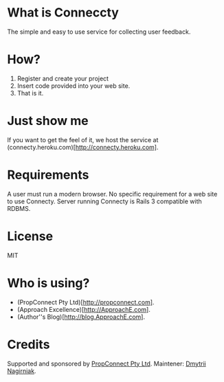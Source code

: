 What is Conneccty
==================

The simple and easy to use service for collecting user feedback.

How?
==================
1. Register and create your project
2. Insert code provided into your web site.
3. That is it.


Just show me
============
If you want to get the feel of it, we host the service at (connecty.heroku.com)[http://connecty.heroku.com].


Requirements
==================
A user must run a modern browser.
No specific requirement for a web site to use Connecty.
Server running Connecty is Rails 3 compatible with RDBMS.


License
=================
MIT


Who is using?
================
- (PropConnect Pty Ltd)[http://propconnect.com].
- (Approach Excellence)[http://ApproachE.com].
- (Author''s Blog)[http://blog.ApproachE.com].


Credits
=================
Supported and sponsored by [PropConnect Pty Ltd](http://propconnect.com).
Maintener: [Dmytrii Nagirniak](http://ApproachE.com).
